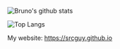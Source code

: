 
![Bruno's github stats](https://github-readme-stats.vercel.app/api?username=srcguy&theme=midnight-purple&show_icons=true)

![Top Langs](https://github-readme-stats.vercel.app/api/top-langs/?username=srcguy&theme=midnight-purple&show_icons=true)

My website: https://srcguy.github.io
